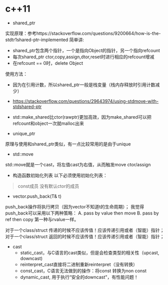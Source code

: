 # c++11

- shared_ptr

实现原理：参考https://stackoverflow.com/questions/9200664/how-is-the-stdtr1shared-ptr-implemented
简单讲:
- shared_ptr包含两个指针，一个是指向Object的指针，另一个指向refcount
- 每次shared_ptr ctor,copy,assign,dtor,reset时进行相应的refcount增减
- 在refcount == 0时，delete Object

使用方法：
- 因为在引用计数，所以shared_ptr一般是栈变量（栈内存释放时引用计数减少）
- https://stackoverflow.com/questions/29643974/using-stdmove-with-stdshared-ptr
- std::make_shared比ctor(rawptr)更加高效，因为make_shared可以把refcount和object一次就malloc出来

- unique_ptr

原理与使用和shared_ptr类似，有一点比较常用的是由于unique

- std::move

std::move就是一个cast，将左值cast为右值，从而触发move ctor/assign

- 构造函数初始化列表
以下必须使用初始化列表：
 > const成员
 > 没有默认ctor的成员


- vector.push_back(T& t)

push_back操作将执行拷贝（因为vector不知道t的生命周期）；
我觉得push_back可以采用以下两种策略：
A. pass by value then move
B. pass by ref then copy
第一种与rvalue一样。

对于一个class/struct 传递的时候不应该传值！应该传递引用或者（智能）指针；
对于一个class/struct 返回的时候不应该传值！应该传递引用或者（智能）指针；


- cast
    - static_cast，与C语言的cast类似，但是会检查类型的相关性（upcast, downcast)
    - reinterpret_cast直接将二进制重新reinterpret（没有转换）
    - const_cast，C语言无法做到的操作：将const 转换为non const
    - dynamic_cast, 用于执行“安全的downcast"，有性能问题！



